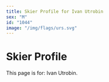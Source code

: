 ```yaml
---
title: Skier Profile for Ivan Utrobin
sex: "M"
id: "1044"
image: "/img/flags/urs.svg" 
---
```


# Skier Profile

This page is for: Ivan Utrobin.
    